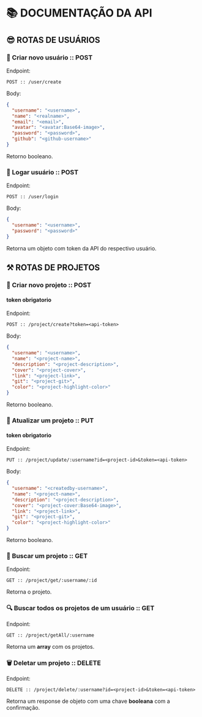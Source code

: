 # 📚 DOCUMENTAÇÃO DA API

## 😎 ROTAS DE USUÁRIOS

### 🥰 Criar novo usuário :: POST

Endpoint:
```
POST :: /user/create
```

Body:
```json
{
  "username": "<username>",
  "name": "<realname>",
  "email": "<email>",
  "avatar": "<avatar:Base64-image>",
  "password": "<password>",
  "github": "<github-username>"
}
```

Retorno booleano.

### 🔐 Logar usuário :: POST

Endpoint:
```
POST :: /user/login
```

Body:
```json
{
  "username": "<username>",
  "password": "<password>"
}
```

Retorna um objeto com token da API do respectivo usuário.

## ⚒ ROTAS DE PROJETOS

### 🔨 Criar novo projeto :: POST

#### token obrigatorio

Endpoint:
```
POST :: /project/create?token=<api-token>
```

Body:
```json
{
  "username": "<username>",
  "name": "<project-name>",
  "description": "<project-description>",
  "cover": "<project-cover>",
  "link": "<project-link>",
  "git": "<project-git>",
  "color": "<project-highlight-color>"
}
```

Retorno booleano.

### 🔧 Atualizar um projeto :: PUT

#### token obrigatorio

Endpoint:
```
PUT :: /project/update/:username?id=<project-id>&token=<api-token>
```

Body:
```json
{
  "username": "<createdby-username>",
  "name": "<project-name>",
  "description": "<project-description>",
  "cover": "<project-cover:Base64-image>",
  "link": "<project-link>",
  "git": "<project-git>",
  "color": "<project-highlight-color>"
}
```

Retorno booleano.

### 🔎 Buscar um projeto :: GET

Endpoint:
```
GET :: /project/get/:username/:id
```

Retorna o projeto.

### 🔍 Buscar todos os projetos de um usuário :: GET

Endpoint:
```
GET :: /project/getAll/:username
```

Retorna um **array** com os projetos.

### 🗑 Deletar um projeto :: DELETE

Endpoint:
```
DELETE :: /project/delete/:username?id=<project-id>&token=<api-token>
```

Retorna um response de objeto com uma chave **booleana** com a confirmação.